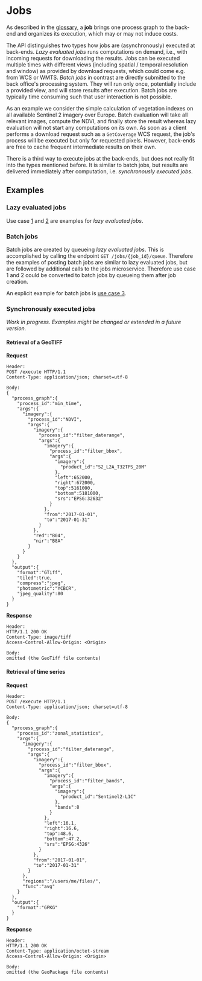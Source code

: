# Jobs

As described in the [glossary](glossary.md), a **job** brings one process graph to the back-end and organizes its execution, which may or may not induce costs.

The API distinguishes two types how jobs are (asynchronously) executed at back-ends. _Lazy evaluated jobs_ runs computations on demand, i.e., with incoming requests for downloading the results. Jobs can be executed multiple times with different views (including spatial / temporal resolution and window) as provided by download requests, which could come e.g. from WCS or WMTS.  _Batch jobs_ in contrast are directly submitted to the back office's processing system. They will run only once, potentially include a provided view, and will store results after execution. Batch jobs are typically time consuming such that user interaction is not possible. 

As an example we consider the simple calculation of vegetation indexes on all available Sentinel 2 imagery over Europe. Batch evaluation will take all relevant images, compute the NDVI, and finally store the result whereas lazy evaluation will not start any computations on its own. As soon as a client performs a download request such as a `GetCoverage` WCS request, the job's process will be executed but only for requested pixels. However, back-ends are free to cache frequent intermediate results on their own.

There is a third way to execute jobs at the back-ends, but does not really fit into the types mentioned before. It is similar to batch jobs, but results are delivered immediately after computation, i.e. _synchronously executed jobs_. 

## Examples

### Lazy evaluated jobs

Use case [1](poc.md#use-case-1) and [2](poc.md#use-case-2) are examples for _lazy evaluated jobs_.

### Batch jobs

Batch jobs are created by queueing _lazy evaluated jobs_. This is accomplished by calling the endpoint `GET /jobs/{job_id}/queue`. Therefore the examples of posting batch jobs are similar to lazy evaluated jobs, but are followed by additional calls to the jobs microservice. Therefore use case 1 and 2 could be converted to batch jobs by queueing them after job creation.

An explicit example for batch jobs is [use case 3](poc.md#use-case-3).

### Synchronously executed jobs

_Work in progress. Examples might be changed or extended in a future version._

#### Retrieval of a GeoTIFF

**Request**

```
Header:
POST /execute HTTP/1.1
Content-Type: application/json; charset=utf-8

Body:
{
  "process_graph":{
    "process_id":"min_time",
    "args":{
      "imagery":{
        "process_id":"NDVI",
        "args":{
          "imagery":{
            "process_id":"filter_daterange",
            "args":{
              "imagery":{
                "process_id":"filter_bbox",
                "args":{
                  "imagery":{
                    "product_id":"S2_L2A_T32TPS_20M"
                  },
                  "left":652000,
                  "right":672000,
                  "top":5161000,
                  "bottom":5181000,
                  "srs":"EPSG:32632"
                }
              },
              "from":"2017-01-01",
              "to":"2017-01-31"
            }
          },
          "red":"B04",
          "nir":"B8A"
        }
      }
    }
  },
  "output":{
    "format":"GTiff",
    "tiled":true,
    "compress":"jpeg",
    "photometric":"YCBCR",
    "jpeg_quality":80
  }
}
```

**Response** 
```
Header:
HTTP/1.1 200 OK
Content-Type: image/tiff
Access-Control-Allow-Origin: <Origin>

Body:
omitted (the GeoTiff file contents)
```

#### Retrieval of time series

**Request**

```
Header:
POST /execute HTTP/1.1
Content-Type: application/json; charset=utf-8

Body:
{
  "process_graph":{
    "process_id":"zonal_statistics",
    "args":{
      "imagery":{
        "process_id":"filter_daterange",
        "args":{
          "imagery":{
            "process_id":"filter_bbox",
            "args":{
              "imagery":{
                "process_id":"filter_bands",
                "args":{
                  "imagery":{
                    "product_id":"Sentinel2-L1C"
                  },
                  "bands":8
                }
              },
              "left":16.1,
              "right":16.6,
              "top":48.6,
              "bottom":47.2,
              "srs":"EPSG:4326"
            }
          },
          "from":"2017-01-01",
          "to":"2017-01-31"
        }
      },
      "regions":"/users/me/files/",
      "func":"avg"
    }
  },
  "output":{
    "format":"GPKG"
  }
}
```

**Response** 

```
Header:
HTTP/1.1 200 OK
Content-Type: application/octet-stream
Access-Control-Allow-Origin: <Origin>

Body:
omitted (the GeoPackage file contents)
```

